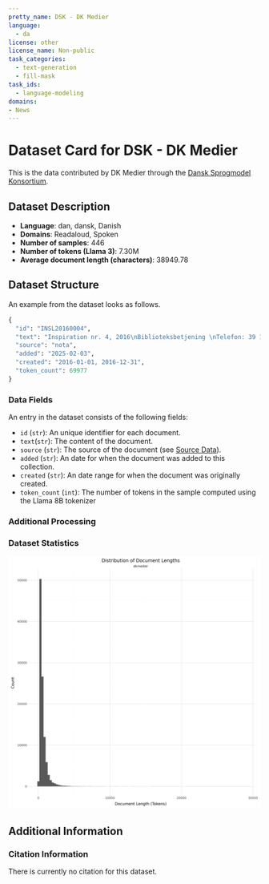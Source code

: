```yaml
---
pretty_name: DSK - DK Medier
language:
  - da
license: other
license_name: Non-public
task_categories:
  - text-generation
  - fill-mask
task_ids:
  - language-modeling
domains:
- News
---
```


# Dataset Card for DSK - DK Medier

<!-- START-SHORT DESCRIPTION -->
This is the data contributed by DK Medier through the [Dansk Sprogmodel Konsortium](https://alexandra.dk/dsk).
<!-- END-SHORT DESCRIPTION -->

## Dataset Description

<!-- START-DESC-STATS -->
- **Language**: dan, dansk, Danish
- **Domains**: Readaloud, Spoken
- **Number of samples**: 446
- **Number of tokens (Llama 3)**: 7.30M
- **Average document length (characters)**: 38949.78
<!-- END-DESC-STATS -->


## Dataset Structure
An example from the dataset looks as follows.

<!-- START-SAMPLE -->
```py
{
  "id": "INSL20160004",
  "text": "Inspiration nr. 4, 2016\nBiblioteksbetjening \nTelefon: 39 13 46 00\nEmail: biblioteket@nota.dk\nInspira[...]",
  "source": "nota",
  "added": "2025-02-03",
  "created": "2016-01-01, 2016-12-31",
  "token_count": 69977
}
```

### Data Fields

An entry in the dataset consists of the following fields:

- `id` (`str`): An unique identifier for each document.
- `text`(`str`): The content of the document.
- `source` (`str`): The source of the document (see [Source Data](#source-data)).
- `added` (`str`): An date for when the document was added to this collection.
- `created` (`str`): An date range for when the document was originally created.
- `token_count` (`int`): The number of tokens in the sample computed using the Llama 8B tokenizer
<!-- END-SAMPLE -->


### Additional Processing


### Dataset Statistics

<!-- START-DATASET PLOTS -->
<p align="center">
<img src="./images/dist_document_length.png" width="600" style="margin-right: 10px;" />
</p>
<!-- END-DATASET PLOTS -->


## Additional Information


### Citation Information

There is currently no citation for this dataset.
